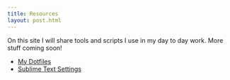 ```yaml
---
title: Resources
layout: post.html
---
```


On this site I will share tools and scripts I use in my day to day work. More stuff coming soon!

- [My Dotfiles](https://github.com/stefanzweifel/dotfiles)
- [Sublime Text Settings](https://gist.github.com/stefanzweifel/9397728)
